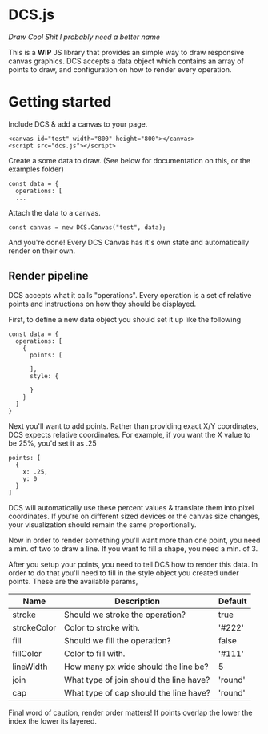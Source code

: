 # DCS.js
*Draw Cool Shit*
*I probably need a better name*

This is a **WIP** JS library that provides an simple way to draw responsive canvas graphics. DCS accepts a data object which contains an array of points to draw, and configuration on how to render every operation.

# Getting started

Include DCS & add a canvas to your page.
```
<canvas id="test" width="800" height="800"></canvas>
<script src="dcs.js"></script>
```

Create a some data to draw. (See below for documentation on this, or the examples folder)
```
const data = {
  operations: [
  ...
```

Attach the data to a canvas.
```
const canvas = new DCS.Canvas("test", data);
```

And you're done! Every DCS Canvas has it's own state and automatically render on their own.

## Render pipeline
DCS accepts what it calls "operations". Every operation is a set of relative points and instructions on how they should be displayed.

First, to define a new data object you should set it up like the following

```
const data = {
  operations: [
    {
      points: [

      ],
      style: {

      }
    }
  ]
}
```

Next you'll want to add points. Rather than providing exact X/Y coordinates, DCS expects relative coordinates. For example, if you want the X value to be 25%, you'd set it as .25

```
points: [
  {
    x: .25,
    y: 0
  }
]
```

DCS will automatically use these percent values & translate them into pixel coordinates. If you're on different sized devices or the canvas size changes, your visualization should remain the same proportionally.

Now in order to render something you'll want more than one point, you need a min. of two to draw a line. If you want to fill a shape, you need a min. of 3.

After you setup your points, you need to tell DCS how to render this data. In order to do that you'll need to fill in the style object you created under points. These are the available params,

| Name        | Description                             | Default |
| ----------- | --------------------------------------- | ------- |
| stroke      | Should we stroke the operation?         | true    |
| strokeColor | Color to stroke with.                   | '#222'  |
| fill        | Should we fill the operation?           | false   |
| fillColor   | Color to fill with.                     | '#111'  |
| lineWidth   | How many px wide should the line be?    | 5       |
| join        | What type of join should the line have? | 'round' |
| cap         | What type of cap should the line have?  | 'round' |

Final word of caution, render order matters! If points overlap the lower the index the lower its layered.
